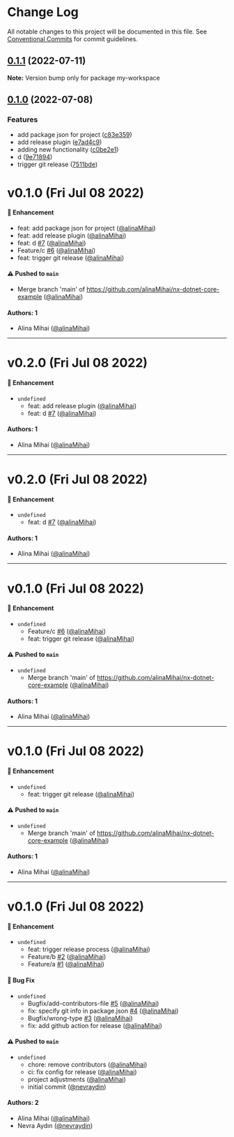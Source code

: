 # Change Log

All notable changes to this project will be documented in this file.
See [Conventional Commits](https://conventionalcommits.org) for commit guidelines.

## [0.1.1](https://github.com/alinaMihai/nx-dotnet-core-example/compare/v0.1.0...v0.1.1) (2022-07-11)

**Note:** Version bump only for package my-workspace





## [0.1.0](https://github.com/alinaMihai/nx-dotnet-core-example/compare/v0.0.0...v0.1.0) (2022-07-08)


### Features

* add package json for project ([c83e359](https://github.com/alinaMihai/nx-dotnet-core-example/commit/c83e359084ee9051d8720961ec1acf2626667c50))
* add release plugin ([e7ad4c9](https://github.com/alinaMihai/nx-dotnet-core-example/commit/e7ad4c90b95e96220fb8682492bba2eaa9700fc5))
* adding new functionality ([c0be2e1](https://github.com/alinaMihai/nx-dotnet-core-example/commit/c0be2e1efe3a6a704a702502a8ad224a88406cc0))
* d ([9e71894](https://github.com/alinaMihai/nx-dotnet-core-example/commit/9e71894829c94e4f4455841182dad615a0dde54f))
* trigger git release ([7511bde](https://github.com/alinaMihai/nx-dotnet-core-example/commit/7511bde7791eb3f6b912b4a42ed12e06040fec34))



# v0.1.0 (Fri Jul 08 2022)

#### 🚀 Enhancement

- feat: add package json for project ([@alinaMihai](https://github.com/alinaMihai))
- feat: add release plugin ([@alinaMihai](https://github.com/alinaMihai))
- feat: d [#7](https://github.com/alinaMihai/nx-dotnet-core-example/pull/7) ([@alinaMihai](https://github.com/alinaMihai))
- Feature/c [#6](https://github.com/alinaMihai/nx-dotnet-core-example/pull/6) ([@alinaMihai](https://github.com/alinaMihai))
- feat: trigger git release ([@alinaMihai](https://github.com/alinaMihai))

#### ⚠️ Pushed to `main`

- Merge branch 'main' of https://github.com/alinaMihai/nx-dotnet-core-example ([@alinaMihai](https://github.com/alinaMihai))

#### Authors: 1

- Alina Mihai ([@alinaMihai](https://github.com/alinaMihai))

---

# v0.2.0 (Fri Jul 08 2022)

#### 🚀 Enhancement

- `undefined`
  - feat: add release plugin ([@alinaMihai](https://github.com/alinaMihai))
  - feat: d [#7](https://github.com/alinaMihai/nx-dotnet-core-example/pull/7) ([@alinaMihai](https://github.com/alinaMihai))

#### Authors: 1

- Alina Mihai ([@alinaMihai](https://github.com/alinaMihai))

---

# v0.2.0 (Fri Jul 08 2022)

#### 🚀 Enhancement

- `undefined`
  - feat: d [#7](https://github.com/alinaMihai/nx-dotnet-core-example/pull/7) ([@alinaMihai](https://github.com/alinaMihai))

#### Authors: 1

- Alina Mihai ([@alinaMihai](https://github.com/alinaMihai))

---

# v0.1.0 (Fri Jul 08 2022)

#### 🚀 Enhancement

- `undefined`
  - Feature/c [#6](https://github.com/alinaMihai/nx-dotnet-core-example/pull/6) ([@alinaMihai](https://github.com/alinaMihai))
  - feat: trigger git release ([@alinaMihai](https://github.com/alinaMihai))

#### ⚠️ Pushed to `main`

- `undefined`
  - Merge branch 'main' of https://github.com/alinaMihai/nx-dotnet-core-example ([@alinaMihai](https://github.com/alinaMihai))

#### Authors: 1

- Alina Mihai ([@alinaMihai](https://github.com/alinaMihai))

---

# v0.1.0 (Fri Jul 08 2022)

#### 🚀 Enhancement

- `undefined`
  - feat: trigger git release ([@alinaMihai](https://github.com/alinaMihai))

#### ⚠️ Pushed to `main`

- `undefined`
  - Merge branch 'main' of https://github.com/alinaMihai/nx-dotnet-core-example ([@alinaMihai](https://github.com/alinaMihai))

#### Authors: 1

- Alina Mihai ([@alinaMihai](https://github.com/alinaMihai))

---

# v0.1.0 (Fri Jul 08 2022)

#### 🚀 Enhancement

- `undefined`
  - feat: trigger release process ([@alinaMihai](https://github.com/alinaMihai))
  - Feature/b [#2](https://github.com/alinaMihai/nx-dotnet-core-example/pull/2) ([@alinaMihai](https://github.com/alinaMihai))
  - Feature/a [#1](https://github.com/alinaMihai/nx-dotnet-core-example/pull/1) ([@alinaMihai](https://github.com/alinaMihai))

#### 🐛 Bug Fix

- `undefined`
  - Bugfix/add-contributors-file [#5](https://github.com/alinaMihai/nx-dotnet-core-example/pull/5) ([@alinaMihai](https://github.com/alinaMihai))
  - fix: specify git info in package.json [#4](https://github.com/alinaMihai/nx-dotnet-core-example/pull/4) ([@alinaMihai](https://github.com/alinaMihai))
  - Bugfix/wrong-type [#3](https://github.com/alinaMihai/nx-dotnet-core-example/pull/3) ([@alinaMihai](https://github.com/alinaMihai))
  - fix: add github action for release ([@alinaMihai](https://github.com/alinaMihai))

#### ⚠️ Pushed to `main`

- `undefined`
  - chore: remove contributors ([@alinaMihai](https://github.com/alinaMihai))
  - ci: fix config for release ([@alinaMihai](https://github.com/alinaMihai))
  - project adjustments ([@alinaMihai](https://github.com/alinaMihai))
  - initial commit ([@nevraydin](https://github.com/nevraydin))

#### Authors: 2

- Alina Mihai ([@alinaMihai](https://github.com/alinaMihai))
- Nevra Aydın ([@nevraydin](https://github.com/nevraydin))
